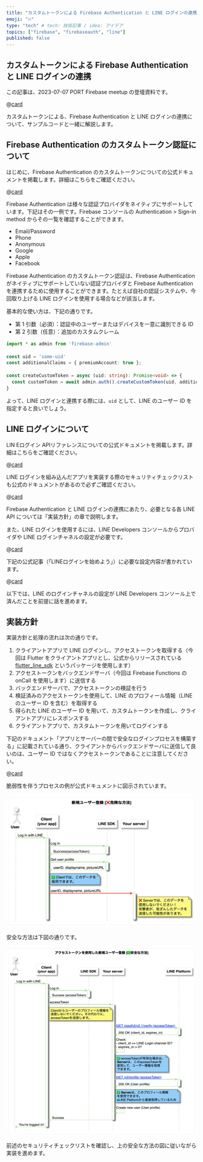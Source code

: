 ```yaml
---
title: "カスタムトークンによる Firebase Authentication と LINE ログインの連携"
emoji: "🔥"
type: "tech" # tech: 技術記事 / idea: アイデア
topics: ["firebase", "firebaseauth", "line"]
published: false
---
```


## カスタムトークンによる Firebase Authentication と LINE ログインの連携

この記事は、2023-07-07 PORT Firebase meetup の登壇資料です。

@[card](https://connpass.com/event/285741/)

カスタムトークンによる、Firebase Authentication と LINE ログインの連携について、サンプルコードと一緒に解説します。

## Firebase Authentication のカスタムトークン認証について

はじめに、Firebase Authentication のカスタムトークンについての公式ドキュメントを掲載します。詳細はこちらをご確認ください。

@[card](https://firebase.google.com/docs/auth/admin/create-custom-tokens?hl=ja)

Firebase Authentication は様々な認証プロバイダをネイティブにサポートしています。下記はその一例です。Firebase コンソールの Authentication > Sign-in method からその一覧を確認することができます。

- Email/Password
- Phone
- Anonymous
- Google
- Apple
- Facebook

Firebase Authentication のカスタムトークン認証は、Firebase Authentication がネイティブにサポートしていない認証プロバイダと Firebase Authentication を連携するために使用することができます。たとえば自社の認証システムや、今回取り上げる LINE ログインを使用する場合などが該当します。

基本的な使い方は、下記の通りです。

- 第 1 引数（必須）：認証中のユーザーまたはデバイスを一意に識別できる ID
- 第 2 引数（任意）：追加のカスタムクレーム

```ts
import * as admin from 'firebase-admin'

const uid = 'some-uid'
const additionalClaims = { premiumAccount: true };

const createCustomToken = async (uid: string): Promise<void> => {
  const customToken = await admin.auth().createCustomToken(uid, additionalClaims)
}
```

よって、LINE ログインと連携する際には、`uid` として、LINE のユーザー ID を指定すると良いでしょう。

## LINE ログインについて

LIN Eログイン APIリファレンスについての公式ドキュメントを掲載します。詳細はこちらをご確認ください。

@[card](https://developers.line.biz/ja/reference/line-login/)

LINE ログインを組み込んだアプリを実装する際のセキュリティチェックリストも公式のドキュメントがあるので必ずご確認ください。

@[card](https://developers.line.biz/ja/docs/line-login/security-checklist/)

Firebase Authentication と LINE ログインの連携にあたり、必要となる各 LINE API については「実装方針」の章で説明します。

また、LINE ログインを使用するには、LINE Developers コンソールからプロバイダや LINE ログインチャネルの設定が必要です。

@[card](https://developers.line.biz/console/)

下記の公式記事（「LINEログインを始めよう」）に必要な設定内容が書かれています。

@[card](https://developers.line.biz/ja/docs/line-login/getting-started/#page-title)

以下では、LINE のログインチャネルの設定が LINE Developers コンソール上で済んだことを前提に話を進めます。

## 実装方針

実装方針と処理の流れは次の通りです。

1. クライアントアプリで LINE ログインし、アクセストークンを取得する（今回は Flutter をクライアントアプリとし、公式からリリースされている [flutter_line_sdk](https://pub.dev/packages/flutter_line_sdk) というパッケージを使用します）
2. アクセストークンをバックエンドサーバ（今回は Firebase Functions の onCall を使用します）に送信する
3. バックエンドサーバで、アクセストークンの検証を行う
4. 検証済みのアクセストークンを使用して、LINE のプロフィール情報（LINE のユーザー ID を含む）を取得する
5. 得られた LINE のユーザー ID を用いて、カスタムトークンを作成し、クライアントアプリにレスポンスする
6. クライアントアプリで、カスタムトークンを用いてログインする

下記のドキュメント「アプリとサーバーの間で安全なログインプロセスを構築する」に記載されている通り、クライアントからバックエンドサーバに送信して良いのは、ユーザー ID ではなくアクセストークンであることに注意してください。

@[card](https://developers.line.biz/ja/docs/line-login/secure-login-process/)

脆弱性を伴うプロセスの例が公式ドキュメントに図示されています。

![脆弱性を伴うプロセス](/images/articles/line-login-with-firebase-auth-by-custom-token/flow-vulnerability.png)

安全な方法は下図の通りです。

![安全な方法](/images/articles/line-login-with-firebase-auth-by-custom-token/flow-secure.png)

前述のセキュリティチェックリストを確認し、上の安全な方法の図に従いながら実装を進めます。

